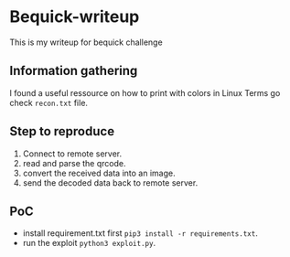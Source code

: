 # Bequick-writeup

This is my writeup for bequick challenge 

## Information gathering 

I found a useful ressource on how to print with colors in Linux Terms go check `recon.txt` file.

## Step to reproduce

1. Connect to remote server.
2. read and parse the qrcode.
3. convert the received data into an image.
4. send the decoded data back to remote server.

## PoC

- install requirement.txt first `pip3 install -r requirements.txt`.
- run the exploit `python3 exploit.py`.

